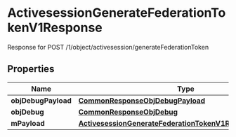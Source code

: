 

# ActivesessionGenerateFederationTokenV1Response

Response for POST /1/object/activesession/generateFederationToken

## Properties

| Name | Type | Description | Notes |
|------------ | ------------- | ------------- | -------------|
|**objDebugPayload** | [**CommonResponseObjDebugPayload**](CommonResponseObjDebugPayload.md) |  |  |
|**objDebug** | [**CommonResponseObjDebug**](CommonResponseObjDebug.md) |  |  [optional] |
|**mPayload** | [**ActivesessionGenerateFederationTokenV1ResponseMPayload**](ActivesessionGenerateFederationTokenV1ResponseMPayload.md) |  |  |



